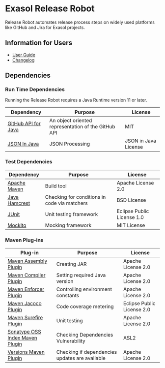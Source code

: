 # Exasol Release Robot

Release Robot automates release process steps on widely used platforms like GitHub and Jira for Exasol projects.

## Information for Users

* [User Guide](doc/user_guide/user_guide.md)
* [Changelog](doc/changes/changelog.md)

## Dependencies

### Run Time Dependencies

Running the Release Robot requires a Java Runtime version 11 or later.

| Dependency                                                         | Purpose                                             | License                    |
|--------------------------------------------------------------------|-----------------------------------------------------|----------------------------|
| [GitHub API for Java][github-api-for-java]                         | An object oriented representation of the GitHub API | MIT                        |
| [JSON In Java][json-in-java]                                       | JSON Processing                                     | JSON in Java License       |


### Test Dependencies

| Dependency                                                         | Purpose                                            | License                    |
|--------------------------------------------------------------------|----------------------------------------------------|----------------------------|
| [Apache Maven][apache-maven]                                       | Build tool                                         | Apache License 2.0         |
| [Java Hamcrest][java-hamcrest]                                     | Checking for conditions in code via matchers       | BSD License                |
| [JUnit][junit]                                                     | Unit testing framework                             | Eclipse Public License 1.0 |
| [Mockito][mockito]                                                 | Mocking framework                                  | MIT License                |

### Maven Plug-ins

| Plug-in                                                            | Purpose                                            | License                     |
|--------------------------------------------------------------------|----------------------------------------------------|-----------------------------|
| [Maven Assembly Plugin][maven-assembly-plugin]                     | Creating JAR                                       | Apache License 2.0          |
| [Maven Compiler Plugin][maven-compiler-plugin]                     | Setting required Java version                      | Apache License 2.0          |
| [Maven Enforcer Plugin][maven-enforcer-plugin]                     | Controlling environment constants                  | Apache License 2.0          |
| [Maven Jacoco Plugin][maven-jacoco-plugin                    ]     | Code coverage metering                             | Eclipse Public License 2.0  |
| [Maven Surefire Plugin][maven-surefire-plugin]                     | Unit testing                                       | Apache License 2.0          |
| [Sonatype OSS Index Maven Plugin][sonatype-oss-index-maven-plugin] | Checking Dependencies Vulnerability                | ASL2                        |
| [Versions Maven Plugin][versions-maven-plugin]                     | Checking if dependencies updates are available     | Apache License 2.0          |

[apache-maven]: https://maven.apache.org/
[github-api-for-java]: https://github-api.kohsuke.org/
[java-hamcrest]: http://hamcrest.org/JavaHamcrest/
[json-in-java]: https://github.com/stleary/JSON-java
[junit]: https://junit.org/junit5
[mockito]: http://site.mockito.org/

[maven-assembly-plugin]: https://maven.apache.org/plugins/maven-assembly-plugin/
[maven-compiler-plugin]: https://maven.apache.org/plugins/maven-compiler-plugin/
[maven-enforcer-plugin]: http://maven.apache.org/enforcer/maven-enforcer-plugin/
[maven-jacoco-plugin]: https://www.eclemma.org/jacoco/trunk/doc/maven.html
[maven-surefire-plugin]: https://maven.apache.org/surefire/maven-surefire-plugin/
[sonatype-oss-index-maven-plugin]: https://sonatype.github.io/ossindex-maven/maven-plugin/
[versions-maven-plugin]: https://www.mojohaus.org/versions-maven-plugin/
